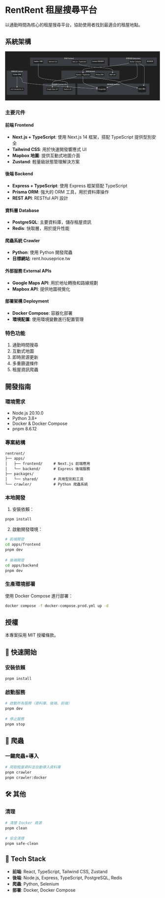 # RentRent 租屋搜尋平台

以通勤時間為核心的租屋搜尋平台，協助使用者找到最適合的租屋地點。

## 系統架構

![系統架構圖](docs/images/architecture-dark.png)

### 主要元件

#### 前端 Frontend
- **Next.js + TypeScript**: 使用 Next.js 14 框架，搭配 TypeScript 提供型別安全
- **Tailwind CSS**: 用於快速開發響應式 UI
- **Mapbox 地圖**: 提供互動式地圖介面
- **Zustand**: 輕量級狀態管理解決方案

#### 後端 Backend
- **Express + TypeScript**: 使用 Express 框架搭配 TypeScript
- **Prisma ORM**: 強大的 ORM 工具，用於資料庫操作
- **REST API**: RESTful API 設計

#### 資料層 Database
- **PostgreSQL**: 主要資料庫，儲存租屋資訊
- **Redis**: 快取層，用於提升性能

#### 爬蟲系統 Crawler
- **Python**: 使用 Python 開發爬蟲
- **目標網站**: rent.houseprice.tw

#### 外部服務 External APIs
- **Google Maps API**: 用於地址轉換和路線規劃
- **Mapbox API**: 提供地圖視覺化

#### 部署架構 Deployment
- **Docker Compose**: 容器化部署
- **環境配置**: 使用環境變數進行配置管理

### 特色功能
1. 通勤時間搜尋
2. 互動式地圖
3. 即時房源更新
4. 多重篩選條件
5. 租屋資訊爬蟲

## 開發指南

### 環境需求
- Node.js 20.10.0
- Python 3.8+
- Docker & Docker Compose
- pnpm 8.6.12

### 專案結構
```
rentrent/
├── apps/
│   ├── frontend/     # Next.js 前端應用
│   └── backend/      # Express 後端服務
├── packages/
│   └── shared/       # 共用型別和工具
└── crawler/          # Python 爬蟲系統
```

### 本地開發
1. 安裝依賴：
```bash
pnpm install
```

2. 啟動開發環境：
```bash
# 前端開發
cd apps/frontend
pnpm dev

# 後端開發
cd apps/backend
pnpm dev
```

### 生產環境部署
使用 Docker Compose 進行部署：
```bash
docker compose -f docker-compose.prod.yml up -d
```

## 授權
本專案採用 MIT 授權條款。

## 🚀 快速開始

### 安裝依賴
```bash
pnpm install
```

### 啟動服務
```bash
# 啟動所有服務（資料庫、後端、前端）
pnpm dev

# 停止服務  
pnpm stop
```

## 🐍 爬蟲

### 一鍵爬蟲+導入
```bash
# 爬取租屋資料並自動導入資料庫
pnpm crawler
pnpm crawler:docker
```

## 🛠️ 其他

### 清理
```bash
# 清理 Docker 資源
pnpm clean

# 安全清理
pnpm safe-clean
```

## 📝 Tech Stack

- **前端**: React, TypeScript, Tailwind CSS, Zustand
- **後端**: Node.js, Express, TypeScript, PostgreSQL, Redis  
- **爬蟲**: Python, Selenium
- **部署**: Docker, Docker Compose
